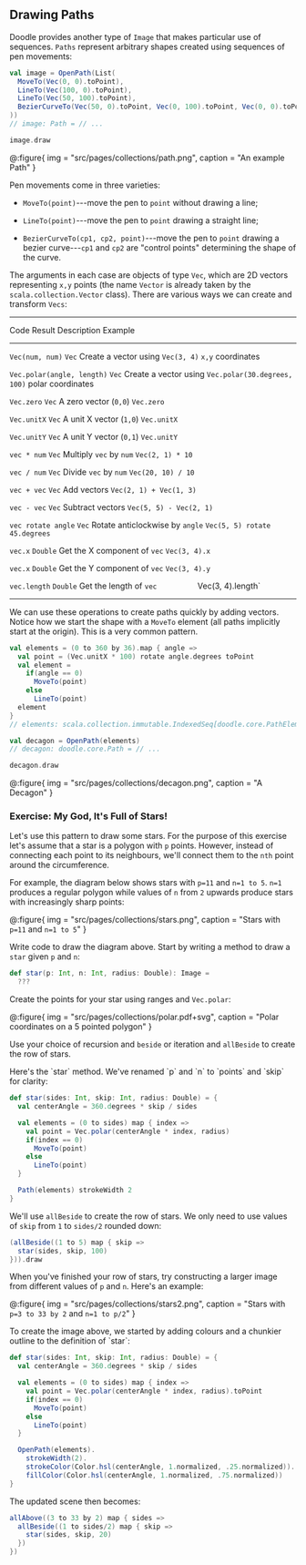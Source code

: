 ## Drawing Paths

Doodle provides another type of `Image` that makes particular use of sequences.
`Paths` represent arbitrary shapes created using sequences of pen movements:

``` scala
val image = OpenPath(List(
  MoveTo(Vec(0, 0).toPoint),
  LineTo(Vec(100, 0).toPoint),
  LineTo(Vec(50, 100).toPoint),
  BezierCurveTo(Vec(50, 0).toPoint, Vec(0, 100).toPoint, Vec(0, 0).toPoint)
))
// image: Path = // ...

image.draw
```

@:figure{ img = "src/pages/collections/path.png", caption = "An example Path" }

Pen movements come in three varieties:

 -  `MoveTo(point)`---move the pen to `point` without drawing a line;

 -  `LineTo(point)`---move the pen to `point` drawing a straight line;

 -  `BezierCurveTo(cp1, cp2, point)`---move the pen to `point` drawing a bezier
    curve---`cp1` and `cp2` are "control points" determining the shape of the curve.

The arguments in each case are objects of type `Vec`, which are 2D vectors representing `x,y` points (the name `Vector` is already taken by the `scala.collection.Vector` class). There are various ways we can create and transform `Vecs`:

--------------------------------------------------------------------------------------------------------
Code                       Result    Description                     Example
-------------------------- --------- ------------------------------- -----------------------------------
`Vec(num, num)`            `Vec`     Create a vector using           `Vec(3, 4)`
                                     `x,y` coordinates

`Vec.polar(angle, length)` `Vec`     Create a vector using           `Vec.polar(30.degrees, 100)`
                                     polar coordinates

`Vec.zero`                 `Vec`     A zero vector (`0,0`)           `Vec.zero`

`Vec.unitX`                `Vec`     A unit X vector (`1,0`)         `Vec.unitX`

`Vec.unitY`                `Vec`     A unit Y vector (`0,1`)         `Vec.unitY`

`vec * num`                `Vec`     Multiply `vec` by `num`         `Vec(2, 1) * 10`

`vec / num`                `Vec`     Divide `vec` by `num`           `Vec(20, 10) / 10`

`vec + vec`                `Vec`     Add vectors                     `Vec(2, 1) + Vec(1, 3)`

`vec - vec`                `Vec`     Subtract vectors                `Vec(5, 5) - Vec(2, 1)`

`vec rotate angle`         `Vec`     Rotate anticlockwise by `angle` `Vec(5, 5) rotate 45.degrees`

`vec.x`                    `Double`  Get the X component of `vec`    `Vec(3, 4).x`

`vec.x`                    `Double`  Get the Y component of `vec`    `Vec(3, 4).y`

`vec.length`               `Double`  Get the length of `vec          `Vec(3, 4).length`

-------------------------------------------------------------------------------------------------------

We can use these operations to create paths quickly by adding vectors. Notice how we start the shape with a `MoveTo` element (all paths implicitly start at the origin). This is a very common pattern.

``` scala
val elements = (0 to 360 by 36).map { angle =>
  val point = (Vec.unitX * 100) rotate angle.degrees toPoint
  val element =
    if(angle == 0)
      MoveTo(point)
    else
      LineTo(point)
  element
}
// elements: scala.collection.immutable.IndexedSeq[doodle.core.PathElement] = // ...

val decagon = OpenPath(elements)
// decagon: doodle.core.Path = // ...

decagon.draw
```

@:figure{ img = "src/pages/collections/decagon.png", caption = "A Decagon" }

### Exercise: My God, It's Full of Stars!

Let's use this pattern to draw some stars.
For the purpose of this exercise let's assume that a star is a polygon with `p` points.
However, instead of connecting each point to its neighbours,
we'll connect them to the `nth` point around the circumference.

For example, the diagram below shows stars with `p=11` and `n=1 to 5`.
`n=1` produces a regular polygon while
values of `n` from `2` upwards produce stars with increasingly sharp points:

@:figure{ img = "src/pages/collections/stars.png", caption = "Stars with `p=11` and `n=1 to 5`" }

Write code to draw the diagram above.
Start by writing a method to draw a `star` given `p` and `n`:

``` scala
def star(p: Int, n: Int, radius: Double): Image =
  ???
```

Create the points for your star using ranges and `Vec.polar`:

@:figure{ img = "src/pages/collections/polar.pdf+svg", caption = "Polar coordinates on a 5 pointed polygon" }

Use your choice of recursion and `beside` or iteration and `allBeside` to create the row of stars.

<div class="solution">
Here's the `star` method. We've renamed `p` and `n` to `points` and `skip` for clarity:

``` scala
def star(sides: Int, skip: Int, radius: Double) = {
  val centerAngle = 360.degrees * skip / sides

  val elements = (0 to sides) map { index =>
    val point = Vec.polar(centerAngle * index, radius)
    if(index == 0)
      MoveTo(point)
    else 
      LineTo(point)
  }

  Path(elements) strokeWidth 2
}
```

We'll use `allBeside` to create the row of stars.
We only need to use values of `skip`
from `1` to `sides/2` rounded down:

``` scala
(allBeside((1 to 5) map { skip =>
  star(sides, skip, 100)
})).draw
```
</div>

When you've finished your row of stars,
try constructing a larger image from different values of `p` and `n`.
Here's an example:

@:figure{ img = "src/pages/collections/stars2.png", caption = "Stars with `p=3 to 33 by 2` and `n=1 to p/2`" }

<div class="solution">
To create the image above, we started by adding colours
and a chunkier outline to the definition of `star`:

``` scala
def star(sides: Int, skip: Int, radius: Double) = {
  val centerAngle = 360.degrees * skip / sides

  val elements = (0 to sides) map { index =>
    val point = Vec.polar(centerAngle * index, radius).toPoint
    if(index == 0)
      MoveTo(point)
    else
      LineTo(point)
  }

  OpenPath(elements).
    strokeWidth(2).
    strokeColor(Color.hsl(centerAngle, 1.normalized, .25.normalized)).
    fillColor(Color.hsl(centerAngle, 1.normalized, .75.normalized))
}
```

The updated scene then becomes:

``` scala
allAbove((3 to 33 by 2) map { sides =>
  allBeside((1 to sides/2) map { skip =>
    star(sides, skip, 20)
  })
})
```
</div>
